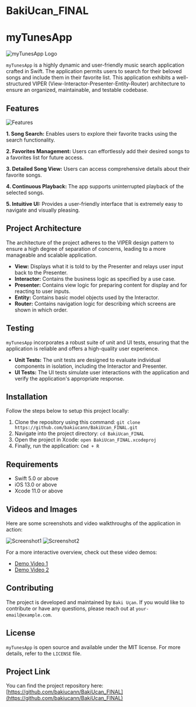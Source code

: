 # BakiUcan_FINAL
# myTunesApp

![myTunesApp Logo](logo_link) <!--Replace `logo_link` with the link of your logo image -->

`myTunesApp` is a highly dynamic and user-friendly music search application crafted in Swift. The application permits users to search for their beloved songs and include them in their favorite list. This application exhibits a well-structured VIPER (View-Interactor-Presenter-Entity-Router) architecture to ensure an organized, maintainable, and testable codebase.

## Features

![Features](features_image_link) <!--Replace `features_image_link` with the link of your features image -->

**1. Song Search:** Enables users to explore their favorite tracks using the search functionality.

**2. Favorites Management:** Users can effortlessly add their desired songs to a favorites list for future access.

**3. Detailed Song View:** Users can access comprehensive details about their favorite songs.

**4. Continuous Playback:** The app supports uninterrupted playback of the selected songs.

**5. Intuitive UI:** Provides a user-friendly interface that is extremely easy to navigate and visually pleasing.

## Project Architecture

The architecture of the project adheres to the VIPER design pattern to ensure a high degree of separation of concerns, leading to a more manageable and scalable application.

- **View:** Displays what it is told to by the Presenter and relays user input back to the Presenter.
- **Interactor:** Contains the business logic as specified by a use case.
- **Presenter:** Contains view logic for preparing content for display and for reacting to user inputs.
- **Entity:** Contains basic model objects used by the Interactor.
- **Router:** Contains navigation logic for describing which screens are shown in which order.

## Testing

`myTunesApp` incorporates a robust suite of unit and UI tests, ensuring that the application is reliable and offers a high-quality user experience.

- **Unit Tests:** The unit tests are designed to evaluate individual components in isolation, including the Interactor and Presenter.
- **UI Tests:** The UI tests simulate user interactions with the application and verify the application's appropriate response.

## Installation

Follow the steps below to setup this project locally:

1. Clone the repository using this command: `git clone https://github.com/bakiucann/BakiUcan_FINAL.git`
2. Navigate into the project directory: `cd BakiUcan_FINAL`
3. Open the project in Xcode: `open BakiUcan_FINAL.xcodeproj`
4. Finally, run the application: `Cmd + R`

## Requirements

- Swift 5.0 or above
- iOS 13.0 or above
- Xcode 11.0 or above

## Videos and Images

Here are some screenshots and video walkthroughs of the application in action:

![Screenshot1](screenshot_link1) <!--Replace `screenshot_link1` with the link of your first screenshot -->
![Screenshot2](screenshot_link2) <!--Replace `screenshot_link2` with the link of your second screenshot -->

For a more interactive overview, check out these video demos:

- [Demo Video 1](demo_video_link1) <!--Replace `demo_video_link1` with the link of your first demo video -->
- [Demo Video 2](demo_video_link2) <!--Replace `demo_video_link2` with the link of your second demo video -->

## Contributing

The project is developed and maintained by `Baki Uçan`. If you would like to contribute or have any questions, please reach out at `your-email@example.com`.

## License

`myTunesApp` is open source and available under the MIT license. For more details, refer to the `LICENSE` file.

## Project Link

You can find the project repository here: [https://github.com/bakiucann/BakiUcan_FINAL](https://github.com/bakiucann/BakiUcan_FINAL)
